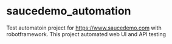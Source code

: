 # saucedemo_automation
Test automatoin project for https://www.saucedemo.com with robotframework. This project automated web UI and API testing
